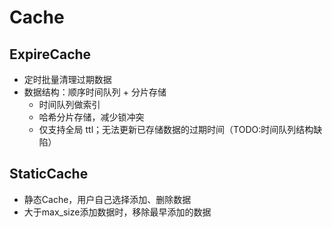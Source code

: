 # Cache

## ExpireCache
* 定时批量清理过期数据
* 数据结构：顺序时间队列 + 分片存储
  * 时间队列做索引
  * 哈希分片存储，减少锁冲突
  * 仅支持全局 ttl；无法更新已存储数据的过期时间（TODO:时间队列结构缺陷）
  
## StaticCache
* 静态Cache，用户自己选择添加、删除数据
* 大于max_size添加数据时，移除最早添加的数据
